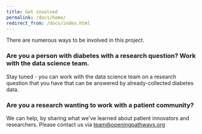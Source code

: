 ```yaml
---
title: Get involved
permalink: /docs/home/
redirect_from: /docs/index.html
---
```


There are numerous ways to be involved in this project.

### Are you a person with diabetes with a research question? Work with the data science team. 

Stay tuned - you can work with the data science team on a research question that you have that can be answered by already-collected diabetes data.

### Are you a research wanting to work with a patient community?

We can help, by sharing what we've learned about patient innovators and researchers. Please contact us via team@openingpathways.org
